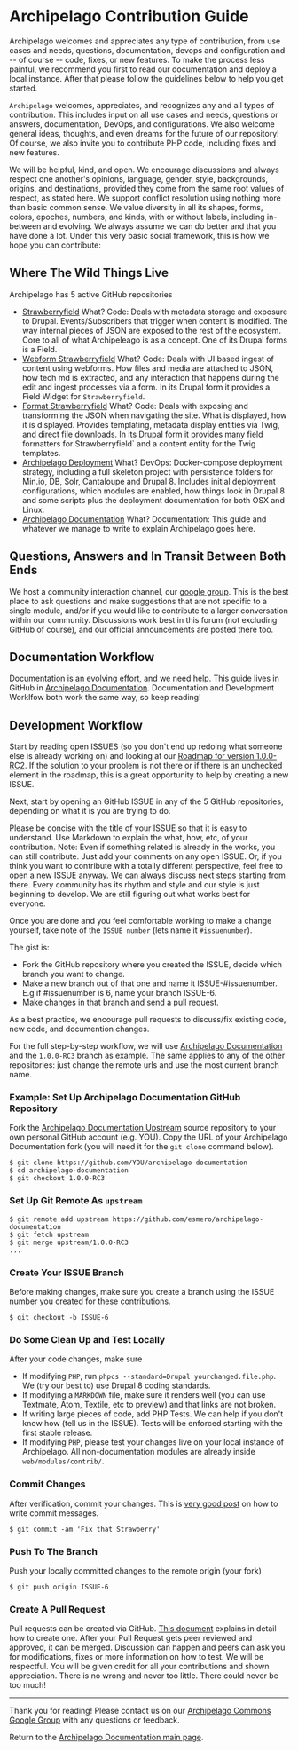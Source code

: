 # Archipelago Contribution Guide

Archipelago welcomes and appreciates any type of contribution, from use cases and needs, questions, documentation, devops and configuration and -- of course -- code, fixes, or new features. To make the process less painful, we recommend you first to read our documentation and deploy a local instance. After that please follow the guidelines below to help you get started.

`Archipelago` welcomes, appreciates, and recognizes any and all types of contribution. This includes input on all use cases and needs, questions or answers, documentation, DevOps, and configurations. We also welcome general ideas, thoughts, and even dreams for the future of our repository! Of course, we also invite you to contribute PHP code, including fixes and new features.

We will be helpful, kind, and open. We encourage discussions and always respect one another's opinions, language, gender, style, backgrounds, origins, and destinations, provided they come from the same root values of respect, as stated here. We support conflict resolution using nothing more than basic common sense. We value diversity in all its shapes, forms, colors, epoches, numbers, and kinds, with or without labels, including in-between and evolving. We always assume we can do better and that you have done a lot. Under this very basic social framework, this is how we hope you can contribute:

## Where The Wild Things Live

Archipelago has 5 active GitHub repositories

- [Strawberryfield](https://github.com/esmero/strawberryfield)
  What? Code: Deals with metadata storage and exposure to Drupal. Events/Subscribers that trigger when content is modified. The way internal pieces of JSON are exposed to the rest of the ecosystem. Core to all of what Archipeleago is as a concept. One of its Drupal forms is a Field.
- [Webform Strawberryfield](https://github.com/esmero/webform_strawberryfield)
  What? Code: Deals with UI based ingest of content using webforms. How files and media are attached to JSON, how tech md is extracted, and any interaction that happens during the edit and ingest processes via a form. In its Drupal form it provides a Field Widget for `Strawberryfield`.
- [Format Strawberryfield](https://github.com/esmero/format_strawberryfield)
  What? Code: Deals with exposing and transforming the JSON when navigating the site. What is displayed, how it is displayed. Provides templating, metadata display entities via Twig, and direct file downloads. In its Drupal form it provides many field formatters for Strawberryfield` and a content entity for the Twig templates.
- [Archipelago Deployment](https://github.com/esmero/archipelago-deployment)
  What? DevOps: Docker-compose deployment strategy, including a full skeleton project with persistence folders for Min.io, DB, Solr, Cantaloupe and Drupal 8. Includes initial deployment configurations, which modules are enabled, how things look in Drupal 8 and some scripts plus the deployment documentation for both OSX and Linux.
- [Archipelago Documentation](https://github.com/esmero/archipelago-documentation)
  What? Documentation: This guide and whatever we manage to write to explain Archipelago goes here.

## Questions, Answers and In Transit Between Both Ends

We host a community interaction channel, our [google group](https://groups.google.com/forum/#!forum/archipelago-commons). This is the best place to ask questions and make suggestions that are not specific to a single module, and/or if you would like to contribute to a larger conversation within our community. Discussions work best in this forum (not excluding GitHub of course), and our official announcements are posted there too.


## Documentation Workflow

Documentation is an evolving effort, and we need help. This guide lives in GitHub in [Archipelago Documentation](https://github.com/esmero/archipelago-documentation). Documentation and Development Worklfow both work the same way, so keep reading!

## Development Workflow

Start by reading open ISSUES (so you don't end up redoing what someone else is already working on) and looking at our [Roadmap for version 1.0.0-RC2](https://github.com/esmero/archipelago-deployment/issues/103). If the solution to your problem is not there or if there is an unchecked element in the roadmap, this is a great opportunity to help by creating a new ISSUE.

Next, start by opening an GitHub ISSUE in any of the 5 GitHub repositories, depending on what it is you are trying to do.

Please be concise with the title of your ISSUE so that it is easy to understand. Use Markdown to explain the what, how, etc, of your contribution. Note: Even if something related is already in the works, you can still contribute. Just add your comments on any open ISSUE. Or, if you think you want to contribute with a totally different perspective, feel free to open a new ISSUE anyway. We can always discuss next steps starting from there. Every community has its rhythm and style and our style is just beginning to develop. We are still figuring out what works best for everyone.

Once you are done and you feel comfortable working to make a change yourself, take note of the `ISSUE number` (lets name it `#issuenumber`).

The gist is:

- Fork the GitHub repository where you created the ISSUE, decide which branch you want to change.
- Make a new branch out of that one and name it ISSUE-#issuenumber. E.g if #issuenumber is 6, name your branch ISSUE-6.
- Make changes in that branch and send a pull request.

As a best practice, we encourage pull requests to discuss/fix existing code, new code, and documention changes.

For the full step-by-step workflow, we will use [Archipelago Documentation](https://github.com/esmero/archipelago-documentation) and the `1.0.0-RC3` branch as example. The same applies to any of the other repositories: just change the remote urls and use the most current branch name.

### Example: Set Up Archipelago Documentation GitHub Repository

Fork the [Archipelago Documentation Upstream](https://github.com/esmero/archipelago-documentation/fork) source repository to your own personal GitHub account (e.g. YOU). Copy the URL of your Archipelago Documentation fork (you will need it for the `git clone` command below).

```Shell
$ git clone https://github.com/YOU/archipelago-documentation
$ cd archipelago-documentation
$ git checkout 1.0.0-RC3
```

### Set Up Git Remote As `upstream`

```Shell
$ git remote add upstream https://github.com/esmero/archipelago-documentation
$ git fetch upstream
$ git merge upstream/1.0.0-RC3
...
```

### Create Your ISSUE Branch

Before making changes, make sure you create a branch using the ISSUE number you created for these contributions.

```Shell
$ git checkout -b ISSUE-6
```

### Do Some Clean Up and Test Locally

After your code changes, make sure

- If modifying `PHP`, run `phpcs --standard=Drupal yourchanged.file.php`. We (try our best to) use Drupal 8 coding standards.
- If modifying a `MARKDOWN` file, make sure it renders well (you can use Textmate, Atom, Textile, etc to preview) and that links are not broken.
- If writing large pieces of code, add PHP Tests. We can help if you don't know how (tell us in the ISSUE). Tests will be enforced starting with the first stable release.
- If modifying `PHP`, please test your changes live on your local instance of Archipelago. All non-documentation modules are already inside `web/modules/contrib/`.


### Commit Changes

After verification, commit your changes. This is [very good post](https://chris.beams.io/posts/git-commit/) on how to write commit messages.

```Shell
$ git commit -am 'Fix that Strawberry'
```

### Push To The Branch

Push your locally committed changes to the remote origin (your fork)

```Shell
$ git push origin ISSUE-6
```

### Create A Pull Request

Pull requests can be created via GitHub. [This document](https://help.github.com/articles/creating-a-pull-request/) explains in detail how to create one. After your Pull Request gets peer reviewed and approved, it can be merged. Discussion can happen and peers can ask you for modifications, fixes or more information on how to test. We will be respectful. You will be given credit for all your contributions and shown appreciation. There is no wrong and never too little. There could never be too much!

___

Thank you for reading! Please contact us on our [Archipelago Commons Google Group](https://groups.google.com/forum/#!forum/archipelago-commons) with any questions or feedback.

Return to the [Archipelago Documentation main page](index.md).
